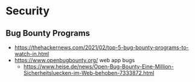 # Security

## Bug Bounty Programs

* https://thehackernews.com/2021/02/top-5-bug-bounty-programs-to-watch-in.html
* https://www.openbugbounty.org/ web app bugs
  + https://www.heise.de/news/Open-Bug-Bounty-Eine-Million-Sicherheitsluecken-im-Web-behoben-7333872.html
